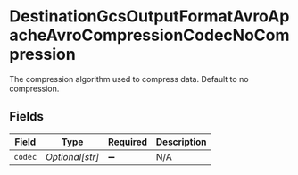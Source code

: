# DestinationGcsOutputFormatAvroApacheAvroCompressionCodecNoCompression

The compression algorithm used to compress data. Default to no compression.


## Fields

| Field              | Type               | Required           | Description        |
| ------------------ | ------------------ | ------------------ | ------------------ |
| `codec`            | *Optional[str]*    | :heavy_minus_sign: | N/A                |